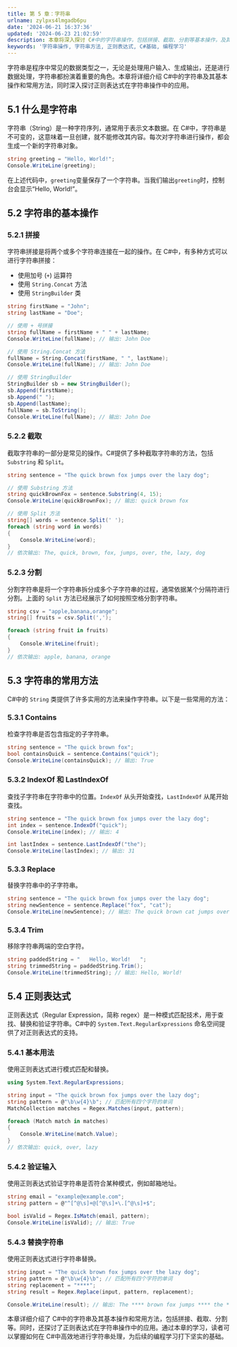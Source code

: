 ```yaml
---
title: 第 5 章：字符串
urlname: zylpxs4lmgadb6pu
date: '2024-06-21 16:37:36'
updated: '2024-06-23 21:02:59'
description: 本章将深入探讨 C#中的字符串操作，包括拼接、截取、分割等基本操作，及其常用方法和正则表达式的应用。
keywords: '字符串操作, 字符串方法, 正则表达式, C#基础, 编程学习'
---
```

字符串是程序中常见的数据类型之一，无论是处理用户输入、生成输出，还是进行数据处理，字符串都扮演着重要的角色。本章将详细介绍 C#中的字符串及其基本操作和常用方法，同时深入探讨正则表达式在字符串操作中的应用。

## 5.1 什么是字符串

字符串（String）是一种字符序列，通常用于表示文本数据。在 C#中，字符串是不可变的，这意味着一旦创建，就不能修改其内容。每次对字符串进行操作，都会生成一个新的字符串对象。

```csharp
string greeting = "Hello, World!";
Console.WriteLine(greeting);
```

在上述代码中，`greeting`变量保存了一个字符串。当我们输出`greeting`时，控制台会显示“Hello, World!”。

## 5.2 字符串的基本操作

### 5.2.1 拼接

字符串拼接是将两个或多个字符串连接在一起的操作。在 C#中，有多种方式可以进行字符串拼接：

- 使用加号 (`+`) 运算符
- 使用 `String.Concat` 方法
- 使用 `StringBuilder` 类

```csharp
string firstName = "John";
string lastName = "Doe";

// 使用 + 号拼接
string fullName = firstName + " " + lastName;
Console.WriteLine(fullName); // 输出: John Doe

// 使用 String.Concat 方法
fullName = String.Concat(firstName, " ", lastName);
Console.WriteLine(fullName); // 输出: John Doe

// 使用 StringBuilder
StringBuilder sb = new StringBuilder();
sb.Append(firstName);
sb.Append(" ");
sb.Append(lastName);
fullName = sb.ToString();
Console.WriteLine(fullName); // 输出: John Doe
```

### 5.2.2 截取

截取字符串的一部分是常见的操作。C#提供了多种截取字符串的方法，包括 `Substring` 和 `Split`。

```csharp
string sentence = "The quick brown fox jumps over the lazy dog";

// 使用 Substring 方法
string quickBrownFox = sentence.Substring(4, 15);
Console.WriteLine(quickBrownFox); // 输出: quick brown fox

// 使用 Split 方法
string[] words = sentence.Split(' ');
foreach (string word in words)
{
    Console.WriteLine(word);
}
// 依次输出: The, quick, brown, fox, jumps, over, the, lazy, dog
```

### 5.2.3 分割

分割字符串是将一个字符串拆分成多个子字符串的过程，通常依据某个分隔符进行分割。上面的 `Split` 方法已经展示了如何按照空格分割字符串。

```csharp
string csv = "apple,banana,orange";
string[] fruits = csv.Split(',');

foreach (string fruit in fruits)
{
    Console.WriteLine(fruit);
}
// 依次输出: apple, banana, orange
```

## 5.3 字符串的常用方法

C#中的 `String` 类提供了许多实用的方法来操作字符串。以下是一些常用的方法：

### 5.3.1 Contains

检查字符串是否包含指定的子字符串。

```csharp
string sentence = "The quick brown fox";
bool containsQuick = sentence.Contains("quick");
Console.WriteLine(containsQuick); // 输出: True
```

### 5.3.2 IndexOf 和 LastIndexOf

查找子字符串在字符串中的位置。`IndexOf` 从头开始查找，`LastIndexOf` 从尾开始查找。

```csharp
string sentence = "The quick brown fox jumps over the lazy dog";
int index = sentence.IndexOf("quick");
Console.WriteLine(index); // 输出: 4

int lastIndex = sentence.LastIndexOf("the");
Console.WriteLine(lastIndex); // 输出: 31
```

### 5.3.3 Replace

替换字符串中的子字符串。

```csharp
string sentence = "The quick brown fox jumps over the lazy dog";
string newSentence = sentence.Replace("fox", "cat");
Console.WriteLine(newSentence); // 输出: The quick brown cat jumps over the lazy dog
```

### 5.3.4 Trim

移除字符串两端的空白字符。

```csharp
string paddedString = "   Hello, World!   ";
string trimmedString = paddedString.Trim();
Console.WriteLine(trimmedString); // 输出: Hello, World!
```

## 5.4 正则表达式

正则表达式（Regular Expression，简称 regex）是一种模式匹配技术，用于查找、替换和验证字符串。C#中的 `System.Text.RegularExpressions` 命名空间提供了对正则表达式的支持。

### 5.4.1 基本用法

使用正则表达式进行模式匹配和替换。

```csharp
using System.Text.RegularExpressions;

string input = "The quick brown fox jumps over the lazy dog";
string pattern = @"\b\w{4}\b"; // 匹配所有四个字符的单词
MatchCollection matches = Regex.Matches(input, pattern);

foreach (Match match in matches)
{
    Console.WriteLine(match.Value);
}
// 依次输出: quick, over, lazy
```

### 5.4.2 验证输入

使用正则表达式验证字符串是否符合某种模式，例如邮箱地址。

```csharp
string email = "example@example.com";
string pattern = @"^[^@\s]+@[^@\s]+\.[^@\s]+$";

bool isValid = Regex.IsMatch(email, pattern);
Console.WriteLine(isValid); // 输出: True
```

### 5.4.3 替换字符串

使用正则表达式进行字符串替换。

```csharp
string input = "The quick brown fox jumps over the lazy dog";
string pattern = @"\b\w{4}\b"; // 匹配所有四个字符的单词
string replacement = "****";
string result = Regex.Replace(input, pattern, replacement);

Console.WriteLine(result); // 输出: The **** brown fox jumps **** the **** dog
```

本章详细介绍了 C#中的字符串及其基本操作和常用方法，包括拼接、截取、分割等。同时，还探讨了正则表达式在字符串操作中的应用。通过本章的学习，读者可以掌握如何在 C#中高效地进行字符串处理，为后续的编程学习打下坚实的基础。
